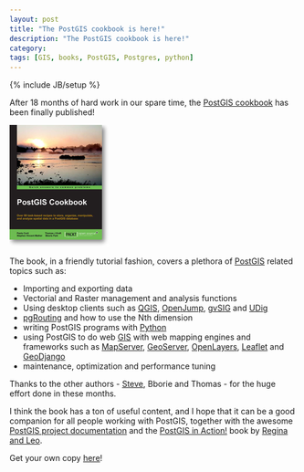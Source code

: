 ```yaml
---
layout: post
title: "The PostGIS cookbook is here!"
description: "The PostGIS cookbook is here!"
category:
tags: [GIS, books, PostGIS, Postgres, python]
---
```

{% include JB/setup %}

<p>After 18 months of hard work in our spare time, the <a href="http://www.packtpub.com/postgis-to-store-organize-manipulate-analyze-spatial-data-cookbook/book">PostGIS cookbook</a> has been
finally published!</p>
<p><a href="http://www.packtpub.com/postgis-to-store-organize-manipulate-analyze-spatial-data-cookbook/book"><img src="/assets/images/postgis_cookbook_cover.jpg" /></a></p>
<p>The book, in a friendly tutorial fashion, covers a plethora of <a href=" http://postgis.refractions.net">PostGIS</a> related topics such as:</p>
<ul>
<li>Importing and exporting data</li>
<li>Vectorial and Raster management and analysis functions</li>
<li>Using desktop clients such as <a href=" http://www.qgis.org/">QGIS</a>, <a href=" http://www.openjump.org/">OpenJump</a>, <a href=" http://www.gvsig.org/">gvSIG</a> and <a href=" http://udig.refractions.net/confluence/display/UDIG/Home">UDig</a></li>
<li><a href=" http://pgrouting.org/">pgRouting</a> and how to use the Nth dimension</li>
<li>writing PostGIS programs with <a href=" http://www.python.org/">Python</a></li>
<li>using PostGIS to do web <a href=" http://en.wikipedia.org/wiki/Geographic_information_system">GIS</a> with web mapping engines and frameworks such as <a href=" http://mapserver.gis.umn.edu">MapServer</a>, <a href=" http://geoserver.org/">GeoServer</a>, <a href=" http://openlayers.org/">OpenLayers</a>, <a href=" http://leafletjs.com/">Leaflet</a> and <a href=" http://geodjango.org/">GeoDjango</a></li>
<li>maintenance, optimization and performance tuning</li>
</ul>
<p>Thanks to the other authors - <a href="http://smathermather.wordpress.com/">Steve</a>, Bborie and Thomas - for the huge effort done in these months.</p>
<p>I think the book has a ton of useful content, and I hope that it can be a good companion for all people working with PostGIS, together with the awesome <a href="http://postgis.net/documentation/">PostGIS project documentation</a> and the <a href="http://www.manning.com/obe2/">PostGIS in Action!</a> book by <a href="http://www.bostongis.com/blog/">Regina and Leo</a>.</p>
<p>Get your own copy <a href="http://www.packtpub.com/postgis-to-store-organize-manipulate-analyze-spatial-data-cookbook/book">here</a>!</p>
